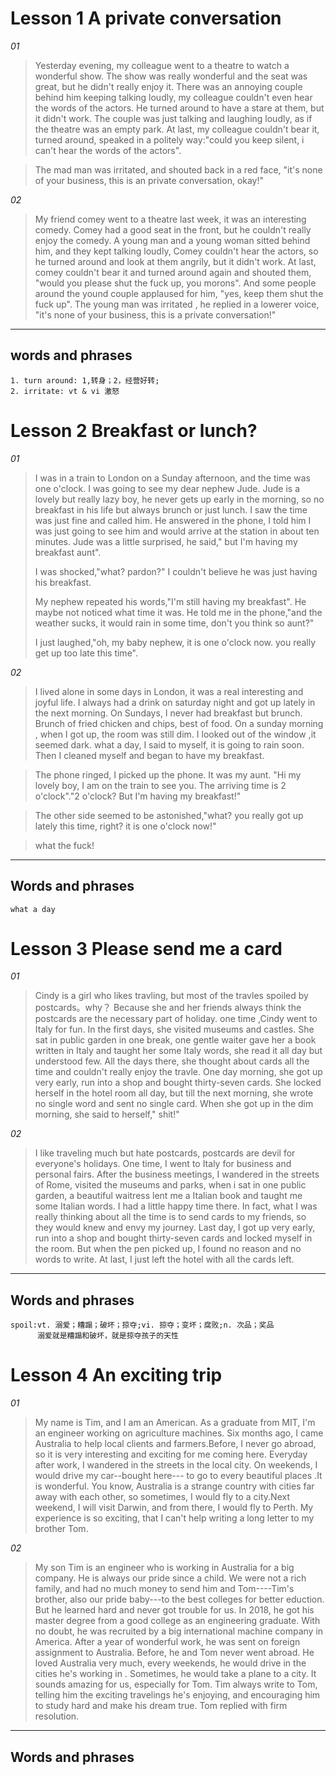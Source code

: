 
 # Lesson 1  A private conversation 
*01*  

>Yesterday evening, my colleague went to a theatre to watch a wonderful show. The show was really wonderful and the seat was great, but he didn't really enjoy it. There was an annoying couple behind him keeping talking loudly, my colleague couldn't even hear the words of the actors. He turned around to have a stare at them, but it didn't work. The couple was just talking and laughing loudly, as if the theatre was an empty park. At last, my colleague couldn't bear it,  turned around, speaked in a politely way:"could you keep silent, i can't hear the words of the actors".  

> The mad man was irritated, and shouted back in a red face, "it's none of your business, this is an private conversation, okay!"   

*02*
>My friend comey went to a theatre last week, it was an interesting comedy. Comey had a good seat in the front, but he couldn't really enjoy the comedy. A young man and a young woman sitted behind him, and they kept talking loudly, Comey couldn't hear the actors, so he turned around and look at them angrily, but it didn't work. At last, comey couldn't bear it and turned around again and shouted them, "would you please shut the fuck up, you morons". And some people around the yound couple applaused for him, "yes, keep them shut the fuck up".
>The young man was irritated , he replied in a lowerer voice, "it's none of your business, this is a private conversation!"
***
## words and phrases
```
1. turn around: 1,转身；2，经营好转;
2. irritate: vt & vi 激怒
```



# Lesson 2 Breakfast or lunch?

*01*

> I was in a train to London on a Sunday afternoon, and the time was one o'clock. I was going to see my dear nephew Jude. Jude is a lovely but really lazy boy, he never gets up early in the morning, so no breakfast in his life but always brunch or just lunch.  I saw the time was just fine and called him. He answered in the phone, I told him I was just going to see him and would arrive at the station in about ten minutes. Jude was a little surprised,  he said," but I'm having my breakfast aunt".
>
> I was shocked,"what? pardon?" I couldn't believe he was just having his breakfast.
>
> My nephew repeated his words,"I'm still having my breakfast". He maybe not noticed what time it was. He told me in the phone,"and the weather sucks, it would rain in some time, don't you think so aunt?"
>
> I just laughed,"oh, my baby nephew, it is one o'clock now. you really get up too late this time".

*02*

> I lived alone in some days in London, it was a real interesting and joyful life. I always had a drink on saturday night and got up lately in the next morning. On Sundays, I never had breakfast but brunch. Brunch of fried chicken and chips, best of food. On a sunday morning , when I got up, the room was still dim. I looked out of the window ,it seemed dark. what a day, I said to myself, it is going to rain soon. Then I cleaned myself and began to have my breakfast.

> The phone ringed, I picked up the phone. It was my aunt. "Hi my lovely boy, I am on the train to see you. The arriving time is 2 o'clock"."2 o'clock? But I'm having my breakfast!"

> The other side seemed to be astonished,"what? you really got up lately this time, right? it is one o'clock now!"

> what the fuck!

***

## Words and phrases

```
what a day
```

# Lesson 3 Please send me a card

*01*

>Cindy is a girl who likes travling, but most of the travles spoiled by postcards。why？ Because she and her friends always think the postcards are the necessary part of holiday. one time ,Cindy went to Italy for fun. In the first days, she visited museums and castles. She sat in public garden in one break, one gentle waiter gave her a book written in Italy and taught her some Italy words, she read it all day but understood few. All the days there, she thought about cards all the time and couldn't really enjoy the travle. One day morning, she got up very early, run into a shop and bought thirty-seven cards. She locked herself in the hotel room all day, but till the next morning, she wrote no single word and sent no single card. When she got up in the dim morning, she said to herself," shit!" 

*02*

> I like traveling much but hate postcards, postcards are devil for everyone's holidays. One time, I went to Italy for business and personal fairs. After the business meetings, I wandered in the streets of Rome, visited the museums and parks, when i sat in one public garden, a beautiful waitress lent me a Italian book and taught me some Italian words. I had a little happy time there. In fact, what I was really thinking about all the time is to send cards to my friends, so they would knew and envy my journey. Last day, I got up very early, run into a shop and bought thirty-seven cards and locked myself in the room. But when the pen picked up, I found no reason and no words to write. At last, I just left the hotel with all the cards left.

***

## Words and phrases

```
spoil:vt. 溺爱；糟蹋；破坏；掠夺;vi. 掠夺；变坏；腐败;n. 次品；奖品   
      溺爱就是糟蹋和破坏，就是掠夺孩子的天性
```

# Lesson 4 An exciting trip
*01*

>My name is Tim, and I am an American. As a graduate from MIT, I'm an engineer working on agriculture machines. Six months ago, I came Australia to help local clients and farmers.Before, I never go abroad, so it is very interesting and exciting for me coming here. Everyday after work, I wandered in the streets in the local city. On weekends, I would drive my car--bought here--- to go to every beautiful places .It is wonderful. You know, Australia is a strange country with cities far away with each other, so sometimes, I would fly to a city.Next weekend, I will visit Darwin, and from there, I would fly to Perth. My experience is so exciting, that I can't help writing a long letter to my brother Tom.

*02*

> My son Tim is an engineer who is working in Australia for a big company. He is always our pride since a child. We were not a rich family, and had no much money to send him and Tom----Tim's brother, also our pride baby---to the best colleges for better eduction. But he learned hard and never got trouble for us. In 2018, he got his master degree from a good college as an engineering graduate. With no doubt, he was recruited by a big international machine company in America. After a year of wonderful work, he was sent on foreign assignment to Australia. Before, he and Tom never went abroad. He loved Australia very much, every weekends, he would drive in the cities he's working in . Sometimes, he would take a plane to a city. It sounds amazing for us, especially for Tom. Tim always write to Tom, telling him the exciting travelings he's enjoying, and encouraging him to study hard and make his dream true. Tom replied with firm resolution.

***

## Words and phrases

```

```

